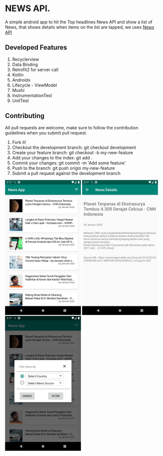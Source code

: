 # NEWS API.
A simple android app to hit the Top headlines News API and show a list of News, that shows details when items on the list are tapped, we uses [News API](https://newsapi.org/docs)


## Developed Features
1. Recyclerview
2. Data Binding
3. Retrofit2 for server call 
4. Kotlin
5. Androidx
6. Lifecycle - ViewModel
7. Moshi
8. InstrumentationTest
9. UnitTest

## Contributing
All pull requests are welcome, make sure to follow the contribution guidelines when you submit pull request.

1. Fork it!
2. Checkout the development branch: git checkout development
3. Create your feature branch: git checkout -b my-new-feature
4. Add your changes to the index: git add .
5. Commit your changes: git commit -m 'Add some feature'
6. Push to the branch: git push origin my-new-feature
7. Submit a pull request against the development branch

<img src="screenshots/Screenshot_1580303836.png" width="250"/> <img src="screenshots/Screenshot_1580303846.png" width="250"/>
<img src="screenshots/Screenshot_1580303856.png" width="250"/>
